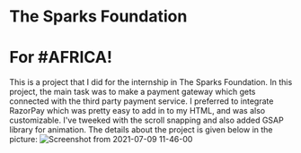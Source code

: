 # The Sparks Foundation
# For #AFRICA!
This is a project that I did for the internship in The Sparks Foundation. In this project, the main task was to make a payment gateway which gets connected with the third party payment service. I preferred to integrate RazorPay which was pretty easy to add in to my HTML, and was also customizable. I've tweeked with the scroll snapping and also added GSAP library for animation. 
The details about the project is given below in the picture:
![Screenshot from 2021-07-09 11-46-00](https://user-images.githubusercontent.com/61078001/125030868-7f051100-e0ab-11eb-8cf8-49e0755d9574.png)
